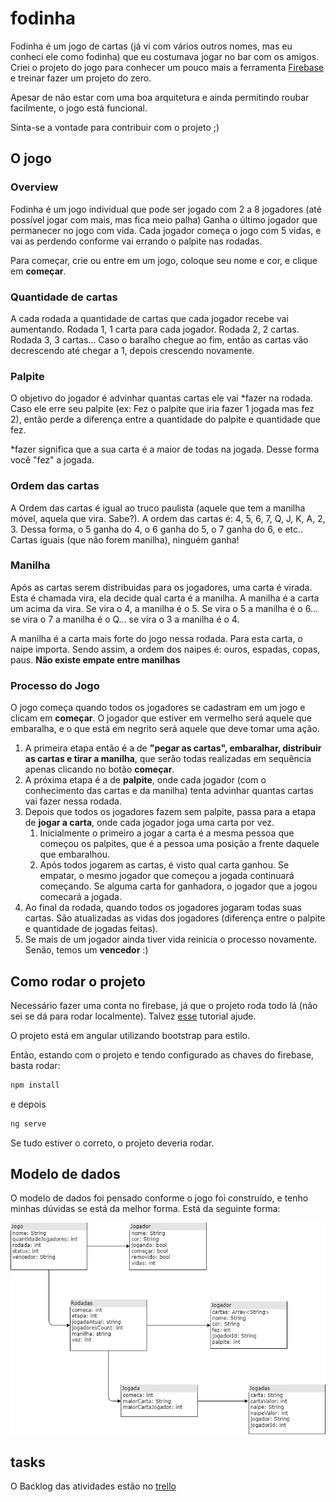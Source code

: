 # fodinha

Fodinha é um jogo de cartas (já vi com vários outros nomes, mas eu conheci ele como fodinha) que eu costumava jogar no bar com os amigos.
Criei o projeto do jogo para conhecer um pouco mais a ferramenta [Firebase](https://firebase.google.com/) e treinar fazer um projeto do zero.

Apesar de não estar com uma boa arquitetura e ainda permitindo roubar facilmente, o jogo está funcional.

Sinta-se a vontade para contribuir com o projeto ;)

## O jogo

### Overview
Fodinha é um jogo individual que pode ser jogado com 2 a 8 jogadores (até possível jogar com mais, mas fica meio palha)
Ganha o último jogador que permanecer no jogo com vida.
Cada jogador começa o jogo com 5 vidas, e vai as perdendo conforme vai errando o palpite nas rodadas.

Para começar, crie ou entre em um jogo, coloque seu nome e cor, e clique em **começar**.

### Quantidade de cartas
A cada rodada a quantidade de cartas que cada jogador recebe vai aumentando. 
Rodada 1, 1 carta para cada jogador. Rodada 2, 2 cartas. Rodada 3, 3 cartas... Caso o baralho chegue ao fim, então as cartas vão decrescendo até chegar a 1, depois crescendo novamente.

### Palpite
O objetivo do jogador é advinhar quantas cartas ele vai *fazer na rodada. Caso ele erre seu palpite (ex: Fez o palpite que iria fazer 1 jogada mas fez 2), então perde a diferença entre a quantidade do palpite e quantidade que fez.

*fazer significa que a sua carta é a maior de todas na jogada. Desse forma você "fez" a jogada.

### Ordem das cartas
A Ordem das cartas é igual ao truco paulista (aquele que tem a manilha móvel, aquela que vira. Sabe?). A ordem das cartas é: 4, 5, 6, 7, Q, J, K, A, 2, 3.
Dessa forma, o 5 ganha do 4, o 6 ganha do 5, o 7 ganha do 6, e etc.. Cartas iguais (que não forem manilha), ninguém ganha!

### Manilha
Após as cartas serem distribuidas para os jogadores, uma carta é virada. Esta é chamada vira, ela decide qual carta é a manilha.
A manilha é a carta um acima da vira. Se vira o 4, a manilha é o 5. Se vira o 5 a manilha é o 6... se vira o 7 a manilha é o Q... se vira o 3 a manilha é o 4.

A manilha é a carta mais forte do jogo nessa rodada. Para esta carta, o naipe importa. Sendo assim, a ordem dos naipes é: ouros, espadas, copas, paus. **Não existe empate entre manilhas**

### Processo do Jogo
O jogo começa quando todos os jogadores se cadastram em um jogo e clicam em **começar**. O jogador que estiver em vermelho será aquele que embaralha, e o que está em negrito será aquele que deve tomar uma ação.
1. A primeira etapa então é a de **"pegar as cartas", embaralhar, distribuir as cartas e tirar a manilha**, que serão todas realizadas em sequência apenas clicando no botão **começar**.
2. A próxima etapa é a de **palpite**, onde cada jogador (com o conhecimento das cartas e da manilha) tenta advinhar quantas cartas vai fazer nessa rodada.
3. Depois que todos os jogadores fazem sem palpite, passa para a etapa de **jogar a carta**, onde cada jogador joga uma carta por vez.
    1. Inicialmente o primeiro a jogar a carta é a mesma pessoa que começou os palpites, que é a pessoa uma posição a frente daquele que embaralhou.
    2. Após todos jogarem as cartas, é visto qual carta ganhou. Se empatar, o mesmo jogador que começou a jogada continuará começando. Se alguma carta for ganhadora, o jogador que a jogou comecará a jogada.
4. Ao final da rodada, quando todos os jogadores jogaram todas suas cartas. São atualizadas as vidas dos jogadores (diferença entre o palpite e quantidade de jogadas feitas).
5. Se mais de um jogador ainda tiver vida reinicia o processo novamente. Senão, temos um **vencedor** :)

## Como rodar o projeto
Necessário fazer uma conta no firebase, já que o projeto roda todo lá (não sei se dá para rodar localmente). Talvez [esse](https://medium.com/factory-mind/angular-cloud-firestore-step-by-step-bootstrap-tutorial-ecb96db8d071) tutorial ajude.

O projeto está em angular utilizando bootstrap para estilo.

Então, estando com o projeto e tendo configurado as chaves do firebase, basta rodar:
```bash
npm install
``` 
e depois 
```bash
ng serve
```
Se tudo estiver o correto, o projeto deveria rodar.

## Modelo de dados

O modelo de dados foi pensado conforme o jogo foi construído, e tenho minhas dúvidas se está da melhor forma.
Está da seguinte forma:

![modelo de dados](/src/docs/modeloDeDados.png)

## tasks
O Backlog das atividades estão no [trello](https://trello.com/b/31NPr2F0/fodinha)
